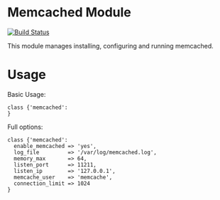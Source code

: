# Memcached Module

[![Build Status](https://travis-ci.org/jbussdieker/puppet-memcached.png?branch=master)](https://travis-ci.org/jbussdieker/puppet-memcached)

This module manages installing, configuring and running memcached.

# Usage

Basic Usage:

    class {'memcached':
    }

Full options:

    class {'memcached':
      enable_memcached => 'yes',
      log_file         => '/var/log/memcached.log',
      memory_max       => 64,
      listen_port      => 11211,
      listen_ip        => '127.0.0.1',
      memcache_user    => 'memcache',
      connection_limit => 1024
    }
